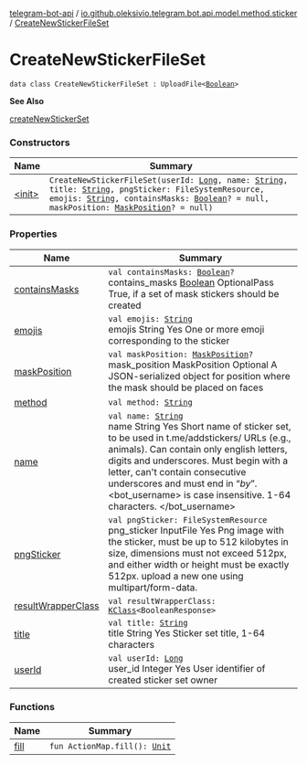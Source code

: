 [telegram-bot-api](../../index.md) / [io.github.oleksivio.telegram.bot.api.model.method.sticker](../index.md) / [CreateNewStickerFileSet](./index.md)

# CreateNewStickerFileSet

`data class CreateNewStickerFileSet : UploadFile<`[`Boolean`](https://kotlinlang.org/api/latest/jvm/stdlib/kotlin/-boolean/index.html)`>`

**See Also**

[createNewStickerSet](#)

### Constructors

| Name | Summary |
|---|---|
| [&lt;init&gt;](-init-.md) | `CreateNewStickerFileSet(userId: `[`Long`](https://kotlinlang.org/api/latest/jvm/stdlib/kotlin/-long/index.html)`, name: `[`String`](https://kotlinlang.org/api/latest/jvm/stdlib/kotlin/-string/index.html)`, title: `[`String`](https://kotlinlang.org/api/latest/jvm/stdlib/kotlin/-string/index.html)`, pngSticker: FileSystemResource, emojis: `[`String`](https://kotlinlang.org/api/latest/jvm/stdlib/kotlin/-string/index.html)`, containsMasks: `[`Boolean`](https://kotlinlang.org/api/latest/jvm/stdlib/kotlin/-boolean/index.html)`? = null, maskPosition: `[`MaskPosition`](../../io.github.oleksivio.telegram.bot.api.model.objects.std.sticker/-mask-position/index.md)`? = null)` |

### Properties

| Name | Summary |
|---|---|
| [containsMasks](contains-masks.md) | `val containsMasks: `[`Boolean`](https://kotlinlang.org/api/latest/jvm/stdlib/kotlin/-boolean/index.html)`?`<br>contains_masks [Boolean](https://kotlinlang.org/api/latest/jvm/stdlib/kotlin/-boolean/index.html) OptionalPass True, if a set of mask stickers should be created |
| [emojis](emojis.md) | `val emojis: `[`String`](https://kotlinlang.org/api/latest/jvm/stdlib/kotlin/-string/index.html)<br>emojis String Yes One or more emoji corresponding to the sticker |
| [maskPosition](mask-position.md) | `val maskPosition: `[`MaskPosition`](../../io.github.oleksivio.telegram.bot.api.model.objects.std.sticker/-mask-position/index.md)`?`<br>mask_position MaskPosition Optional A JSON-serialized object for position where the mask should be placed on faces |
| [method](method.md) | `val method: `[`String`](https://kotlinlang.org/api/latest/jvm/stdlib/kotlin/-string/index.html) |
| [name](name.md) | `val name: `[`String`](https://kotlinlang.org/api/latest/jvm/stdlib/kotlin/-string/index.html)<br>name String Yes Short name of sticker set, to be used in t.me/addstickers/ URLs (e.g., animals). Can contain only english letters, digits and underscores. Must begin with a letter, can't contain consecutive underscores and must end in “*by*”. &lt;bot_username&gt; is case insensitive. 1-64 characters. &lt;/bot_username&gt; |
| [pngSticker](png-sticker.md) | `val pngSticker: FileSystemResource`<br>png_sticker InputFile  Yes Png image with the sticker, must be up to 512 kilobytes in size, dimensions must not exceed 512px, and either width or height must be exactly 512px. upload a new one using multipart/form-data. |
| [resultWrapperClass](result-wrapper-class.md) | `val resultWrapperClass: `[`KClass`](https://kotlinlang.org/api/latest/jvm/stdlib/kotlin.reflect/-k-class/index.html)`<BooleanResponse>` |
| [title](title.md) | `val title: `[`String`](https://kotlinlang.org/api/latest/jvm/stdlib/kotlin/-string/index.html)<br>title String Yes Sticker set title, 1-64 characters |
| [userId](user-id.md) | `val userId: `[`Long`](https://kotlinlang.org/api/latest/jvm/stdlib/kotlin/-long/index.html)<br>user_id Integer Yes User identifier of created sticker set owner |

### Functions

| Name | Summary |
|---|---|
| [fill](fill.md) | `fun ActionMap.fill(): `[`Unit`](https://kotlinlang.org/api/latest/jvm/stdlib/kotlin/-unit/index.html) |
